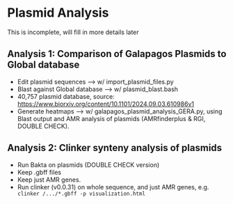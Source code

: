 # Plasmid Analysis

This is incomplete, will fill in more details later

## Analysis 1: Comparison of Galapagos Plasmids to Global database

- Edit plasmid sequences --> w/ import_plasmid_files.py
- Blast against Global database --> w/ plasmid_blast.bash 
- 40,757 plasmid database, source: https://www.biorxiv.org/content/10.1101/2024.09.03.610986v1
- Generate heatmaps --> w/ galapagos_plasmid_analysis_GERA.py, using Blast output and AMR analysis of plasmids (AMRfinderplus & RGI, DOUBLE CHECK).

## Analysis 2: Clinker synteny analysis of plasmids

- Run Bakta on plasmids (DOUBLE CHECK version)
- Keep .gbff files
- Keep just AMR genes. 
- Run clinker (v0.0.31) on whole sequence, and just AMR genes, e.g. ```  clinker /.../*.gbff -p visualization.html ```
